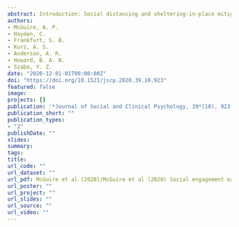 ```yaml
---
abstract: Introduction: Social distancing and sheltering-in-place mitigate the physical health risks of the novel coronavirus (COVID-19); however, there are concerns about the impact on mental health and social engagement. Methods: We used data from a U.S.-based online survey (March 2020) to examine patterns of social support and prosocial behavior, explore differences between people with and without depression or anxiety, and explore correlates of social engage- ment in both groups, including symptom severity in the clinical group. Results: The clinical group reported greater social engagement. In both groups, social engagement was positively associated with COVID-19-related worry and trait moral elevation; mindfulness was positively associated with all outcomes for the clinical group only. Social interaction frequency had little influence on out- comes. Depressive symptom severity was positively associated with all out- comes, whereas anxiety was negatively associated with prosocial behavior. Discussion: These findings highlight how social engagement was experienced early in the U.S. COVID-19 crisis.
authors:
- McGuire, A. P.
- Hayden, C.
- Frankfurt, S. B.
- Kurz, A. S.
- Anderson, A. R.
- Howard, B. A. N.
- Szabo, Y. Z.
date: "2020-12-01-01T00:00:00Z"
doi: "https://doi.org/10.1521/jscp.2020.39.10.923"
featured: false
image:
projects: []
publication: '*Journal of Social and Clinical Psychology, 39*(10), 923--953'
publication_short: ""
publication_types:
- "2"
publishDate: ""
slides: 
summary:
tags:
title: 
url_code: ""
url_dataset: ""
url_pdf: McGuire et al (2020)/McGuire et al (2020) Social engagement early in the U.S. COVID-19 crisis.pdf
url_poster: ""
url_project: ""
url_slides: ""
url_source: ""
url_video: ""
---
```


